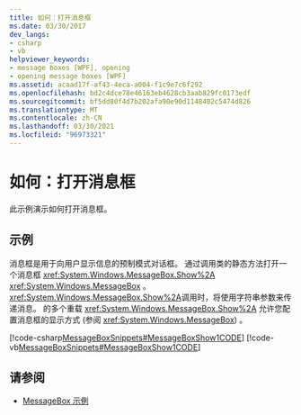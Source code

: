 ```yaml
---
title: 如何：打开消息框
ms.date: 03/30/2017
dev_langs:
- csharp
- vb
helpviewer_keywords:
- message boxes [WPF], opening
- opening message boxes [WPF]
ms.assetid: acaad17f-af43-4eca-a004-f1c9e7c6f292
ms.openlocfilehash: bd2c4dce78e46163eb4628cb3aab829fc0173edf
ms.sourcegitcommit: bf5dd80f4d7b202afa90e90d1148402c5474d826
ms.translationtype: MT
ms.contentlocale: zh-CN
ms.lasthandoff: 03/30/2021
ms.locfileid: "96973321"
---
```

# <a name="how-to-open-a-message-box"></a>如何：打开消息框
此示例演示如何打开消息框。  
  
## <a name="example"></a>示例  
 消息框是用于向用户显示信息的预制模式对话框。 通过调用类的静态方法打开一个消息框 <xref:System.Windows.MessageBox.Show%2A> <xref:System.Windows.MessageBox> 。 <xref:System.Windows.MessageBox.Show%2A>调用时，将使用字符串参数来传递消息。 的多个重载 <xref:System.Windows.MessageBox.Show%2A> 允许您配置消息框的显示方式 (参阅 <xref:System.Windows.MessageBox>) 。  
  
 [!code-csharp[MessageBoxSnippets#MessageBoxShow1CODE](~/samples/snippets/csharp/VS_Snippets_Wpf/MessageBoxSnippets/CSharp/Show1Window.xaml.cs#messageboxshow1code)]
 [!code-vb[MessageBoxSnippets#MessageBoxShow1CODE](~/samples/snippets/visualbasic/VS_Snippets_Wpf/MessageBoxSnippets/visualbasic/show1window.xaml.vb#messageboxshow1code)]  
  
## <a name="see-also"></a>请参阅

- [MessageBox 示例](https://github.com/Microsoft/WPF-Samples/tree/master/Windows/MessageBox)
